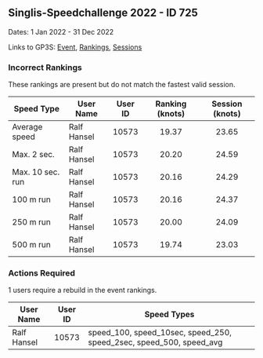## Singlis-Speedchallenge 2022 - ID 725

Dates: 1 Jan 2022 - 31 Dec 2022

Links to GP3S: [Event](https://www.gps-speedsurfing.com/default.aspx?mnu=event&val=725), [Rankings](https://www.gps-speedsurfing.com/default.aspx?mnu=eventranking&val=725), [Sessions](https://www.gps-speedsurfing.com/default.aspx?mnu=eventsessions&val=725)

### Incorrect Rankings

These rankings are present but do not match the fastest valid session.

| Speed Type | User Name | User ID | Ranking (knots) | Session (knots) |
| ---------- | --------- | :-----: | :-------------: | :-------------: |
| Average speed | Ralf Hansel | 10573 | 19.37 | 23.65 |
| Max. 2 sec. | Ralf Hansel | 10573 | 20.20 | 24.59 |
| Max. 10 sec. run | Ralf Hansel | 10573 | 20.16 | 24.29 |
| 100 m run | Ralf Hansel | 10573 | 20.16 | 24.37 |
| 250 m run | Ralf Hansel | 10573 | 20.00 | 24.09 |
| 500 m run | Ralf Hansel | 10573 | 19.74 | 23.03 |

### Actions Required

1 users require a rebuild in the event rankings.

| User Name | User ID | Speed Types |
| --------- | :-----: | ----------- |
| Ralf Hansel | 10573 | speed_100, speed_10sec, speed_250, speed_2sec, speed_500, speed_avg |
